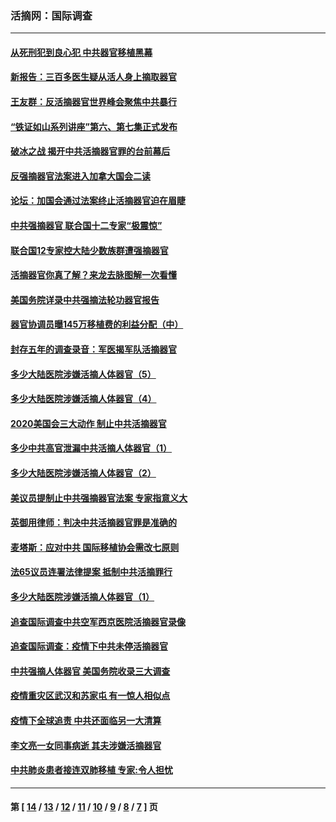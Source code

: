 ### 活摘网：国际调查
---
#### [从死刑犯到良心犯 中共器官移植黑幕](../../pages/nf5947/n13764669.md?06260430) 
#### [新报告：三百多医生疑从活人身上摘取器官](../../pages/nf5947/n13703044.md?06260430) 
#### [王友群：反活摘器官世界峰会聚焦中共暴行](../../pages/nf5947/n13250738.md?06260430) 
#### [“铁证如山系列讲座”第六、第七集正式发布](../../pages/nf5947/n13106287.md?06260430) 
#### [破冰之战 揭开中共活摘器官罪的台前幕后](../../pages/nf5947/n13082457.md?06260430) 
#### [反强摘器官法案进入加拿大国会二读](../../pages/nf5947/n13033450.md?06260430) 
#### [论坛：加国会通过法案终止活摘器官迫在眉睫](../../pages/nf5947/n13029839.md?06260430) 
#### [中共强摘器官 联合国十二专家“极震惊”](../../pages/nf5947/n13024313.md?06260430) 
#### [联合国12专家控大陆少数族群遭强摘器官](../../pages/nf5947/n13023877.md?06260430) 
#### [活摘器官你真了解？来龙去脉图解一次看懂](../../pages/nf5947/n13013820.md?06260430) 
#### [美国务院详录中共强摘法轮功器官报告](../../pages/nf5947/n12944519.md?06260430) 
#### [器官协调员曝145万移植费的利益分配（中）](../../pages/nf5947/n12894547.md?06260430) 
#### [封存五年的调查录音：军医揭军队活摘器官](../../pages/nf5947/n12798692.md?06260430) 
#### [多少大陆医院涉嫌活摘人体器官（5）](../../pages/nf5947/n12768383.md?06260430) 
#### [多少大陆医院涉嫌活摘人体器官（4）](../../pages/nf5947/n12664434.md?06260430) 
#### [2020美国会三大动作 制止中共活摘器官](../../pages/nf5947/n12682004.md?06260430) 
#### [多少中共高官泄漏中共活摘人体器官（1）](../../pages/nf5947/n12671234.md?06260430) 
#### [多少大陆医院涉嫌活摘人体器官（2）](../../pages/nf5947/n12655589.md?06260430) 
#### [美议员提制止中共强摘器官法案 专家指意义大](../../pages/nf5947/n12630561.md?06260430) 
#### [英御用律师：判决中共活摘器官罪是准确的](../../pages/nf5947/n12580740.md?06260430) 
#### [麦塔斯：应对中共 国际移植协会需改七原则](../../pages/nf5947/n12514711.md?06260430) 
#### [法65议员连署法律提案 抵制中共活摘罪行](../../pages/nf5947/n12437047.md?06260430) 
#### [多少大陆医院涉嫌活摘人体器官（1）](../../pages/nf5947/n12414284.md?06260430) 
#### [追查国际调查中共空军西京医院活摘器官录像](../../pages/nf5947/n12348837.md?06260430) 
#### [追查国际调查：疫情下中共未停活摘器官](../../pages/nf5947/n12273415.md?06260430) 
#### [中共强摘人体器官 美国务院收录三大调查](../../pages/nf5947/n12181488.md?06260430) 
#### [疫情重灾区武汉和苏家屯 有一惊人相似点](../../pages/nf5947/n12150824.md?06260430) 
#### [疫情下全球追责 中共还面临另一大清算](../../pages/nf5947/n12070397.md?06260430) 
#### [李文亮一女同事病逝 其夫涉嫌活摘器官](../../pages/nf5947/n11957882.md?06260430) 
#### [中共肺炎患者接连双肺移植 专家:令人担忧](../../pages/nf5947/n11945516.md?06260430) 

---
#### 第 [ [14](./14.md?06260430) / [13](./13.md?06260430) / [12](./12.md?06260430) / [11](./11.md?06260430) / [10](./10.md?06260430) / [9](./9.md?06260430) / [8](./8.md?06260430) / [7](./7.md?06260430) ] 页

